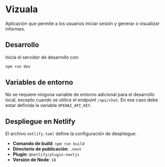 # Vizuala

Aplicación que permite a los usuarios iniciar sesión y generar o visualizar informes.


## Desarrollo

Inicia el servidor de desarrollo con:

```bash
npm run dev
```


## Variables de entorno

No se requiere ninguna variable de entorno adicional para el desarrollo local, 
excepto cuando se utilice el endpoint `/api/chat`. En ese caso debe estar definida la variable `OPENAI_API_KEY`.

## Despliegue en Netlify

El archivo `netlify.toml` define la configuración de despliegue:

- **Comando de build**: `npm run build`
- **Directorio de publicación**: `.next`
- **Plugin**: `@netlify/plugin-nextjs`
- **Versión de Node**: `18`
